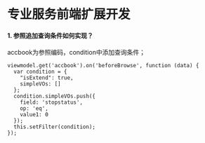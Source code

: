 # 专业服务前端扩展开发

#### 1. 参照追加查询条件如何实现？

   accbook为参照编码，condition中添加查询条件；

   ```
   viewmodel.get('accbook').on('beforeBrowse', function (data) {
     var condition = {
       "isExtend": true,
       simpleVOs: []
     };
     condition.simpleVOs.push({
       field: 'stopstatus',
       op: 'eq',
       value1: 0
     });
     this.setFilter(condition);
   });
   ```

   

   


